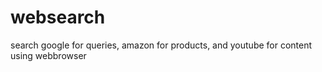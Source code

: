# websearch
search google for queries, amazon for products, and youtube for content using webbrowser
